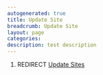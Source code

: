 ```yaml
---
autogenerated: true
title: Update Site
breadcrumb: Update Site
layout: page
categories: 
description: test description
---
```


1.  REDIRECT [Update Sites](Update_Sites "wikilink")
